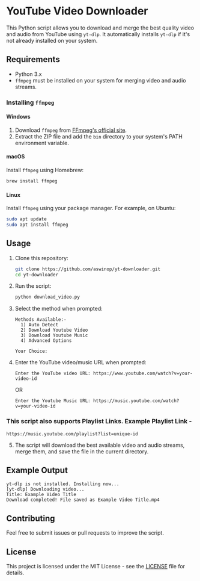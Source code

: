 
# YouTube Video Downloader

This Python script allows you to download and merge the best quality video and audio from YouTube using `yt-dlp`. It automatically installs `yt-dlp` if it's not already installed on your system.

## Requirements

- Python 3.x
- `ffmpeg` must be installed on your system for merging video and audio streams.

### Installing `ffmpeg`

#### Windows
1. Download `ffmpeg` from [FFmpeg's official site](https://ffmpeg.org/download.html).
2. Extract the ZIP file and add the `bin` directory to your system's PATH environment variable.

#### macOS
Install `ffmpeg` using Homebrew:
```bash
brew install ffmpeg
```

#### Linux
Install `ffmpeg` using your package manager. For example, on Ubuntu:
```bash
sudo apt update
sudo apt install ffmpeg
```

## Usage

1. Clone this repository:
   ```bash
   git clone https://github.com/aswinop/yt-downloader.git
   cd yt-downloader
   ```

2. Run the script:
   ```bash
   python download_video.py
   ```

3. Select the method when prompted:
   ```
   Methods Available:-
     1) Auto Detect
     2) Download Youtube Video
     3) Download Youtube Music
     4) Advanced Options

   Your Choice:
   ```

4. Enter the YouTube video/music URL when prompted:
   ```
   Enter the YouTube video URL: https://www.youtube.com/watch?v=your-video-id
   ```
   OR
   ```
   Enter the Youtube Music URL: https://music.youtube.com/watch?v=your-video-id
   ```
### This script also supports Playlist Links. Example Playlist Link -
   ```https://music.youtube.com/playlist?list=unique-id```

5. The script will download the best available video and audio streams, merge them, and save the file in the current directory.

## Example Output

```
yt-dlp is not installed. Installing now...
[yt-dlp] Downloading video...
Title: Example Video Title
Download completed! File saved as Example Video Title.mp4
```

## Contributing

Feel free to submit issues or pull requests to improve the script.

## License

This project is licensed under the MIT License - see the [LICENSE](LICENSE) file for details.
